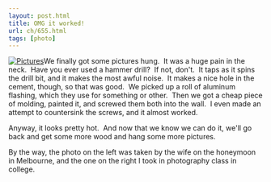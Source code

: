 ```yaml
---
layout: post.html
title: OMG it worked!
url: ch/655.html
tags: [photo]
---
```

[![Pictures](http://farm3.static.flickr.com/2235/1681576351_67e2f7f493_m.jpg)](http://www.flickr.com/photos/thetejon/1681576351/)We finally got some pictures hung.  It was a huge pain in the neck.  Have you ever used a hammer drill?  If not, don't.  It taps as it spins the drill bit, and it makes the most awful noise.  It makes a nice hole in the cement, though, so that was good.  We picked up a roll of aluminum flashing, which they use for something or other.  Then we got a cheap piece of molding, painted it, and screwed them both into the wall.  I even made an attempt to countersink the screws, and it almost worked.

Anyway, it looks pretty hot.  And now that we know we can do it, we'll go back and get some more wood and hang some more pictures.

By the way, the photo on the left was taken by the wife on the honeymoon in Melbourne, and the one on the right I took in photography class in college.
